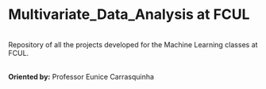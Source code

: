 # Multivariate_Data_Analysis at FCUL
\
Repository of all the projects developed for the Machine Learning classes at FCUL.

\
**Oriented by:**
Professor Eunice Carrasquinha
